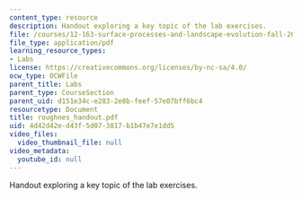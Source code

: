 ```yaml
---
content_type: resource
description: Handout exploring a key topic of the lab exercises.
file: /courses/12-163-surface-processes-and-landscape-evolution-fall-2004/4d42d42ed43f5d073817b1b47e7e1dd5_roughnes_handout.pdf
file_type: application/pdf
learning_resource_types:
- Labs
license: https://creativecommons.org/licenses/by-nc-sa/4.0/
ocw_type: OCWFile
parent_title: Labs
parent_type: CourseSection
parent_uid: d151e34c-e283-2e8b-feef-57e07bff6bc4
resourcetype: Document
title: roughnes_handout.pdf
uid: 4d42d42e-d43f-5d07-3817-b1b47e7e1dd5
video_files:
  video_thumbnail_file: null
video_metadata:
  youtube_id: null
---
```

Handout exploring a key topic of the lab exercises.